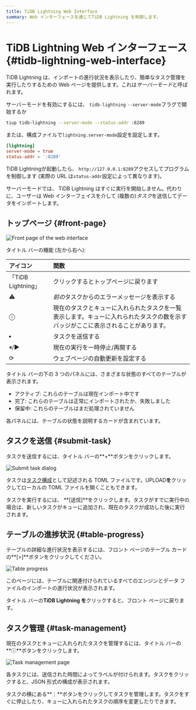```yaml
---
title: TiDB Lightning Web Interface
summary: Web インターフェースを通じてTiDB Lightning を制御します。
---
```


# TiDB Lightning Web インターフェース {#tidb-lightning-web-interface}

TiDB Lightning は、インポートの進行状況を表示したり、簡単なタスク管理を実行したりするための Web ページを提供します。これは*サーバーモード*と呼ばれます。

サーバーモードを有効にするには、 `tidb-lightning` `--server-mode`フラグで開始するか

```sh
tiup tidb-lightning --server-mode --status-addr :8289
```

または、構成ファイルで`lightning.server-mode`設定を設定します。

```toml
[lightning]
server-mode = true
status-addr = ':8289'
```

TiDB Lightningが起動したら、 `http://127.0.0.1:8289`アクセスしてプログラムを制御します (実際の URL は`status-addr`設定によって異なります)。

サーバーモードでは、 TiDB Lightning はすぐに実行を開始しません。代わりに、ユーザーは Web インターフェイスを介して (複数の)*タスク*を送信してデータをインポートします。

## トップページ {#front-page}

![Front page of the web interface](https://docs-download.pingcap.com/media/images/docs/lightning-web-frontpage.png)

タイトル バーの機能 (左から右へ):

| アイコン             | 関数                                                                |
| :--------------- | :---------------------------------------------------------------- |
| 「TiDB Lightning」 | クリックするとトップページに戻ります                                                |
| ⚠                | *前の*タスクからのエラーメッセージを表示する                                           |
| ⓘ                | 現在のタスクとキューに入れられたタスクを一覧表示します。キューに入れられたタスクの数を示すバッジがここに表示されることがあります。 |
| <li></li>        | タスクを送信する                                                          |
| ⏸/▶              | 現在の実行を一時停止/再開する                                                   |
| ⟳                | ウェブページの自動更新を設定する                                                  |

タイトル バーの下の 3 つのパネルには、さまざまな状態のすべてのテーブルが表示されます。

-   アクティブ: これらのテーブルは現在インポート中です
-   完了: これらのテーブルは正常にインポートされたか、失敗しました
-   保留中: これらのテーブルはまだ処理されていません

各パネルには、テーブルの状態を説明するカードが含まれています。

## タスクを送信 {#submit-task}

タスクを送信するには、タイトル バーの**+**ボタンをクリックします。

![Submit task dialog](https://docs-download.pingcap.com/media/images/docs/lightning-web-submit.png)

タスクは[タスク構成](/tidb-lightning/tidb-lightning-configuration.md#tidb-lightning-task)として記述される TOML ファイルです。UPLOAD**を**クリックしてローカルの TOML ファイルを開くこともできます。

タスクを実行するには、 **[送信]**をクリックします。タスクがすでに実行中の場合は、新しいタスクがキューに追加され、現在のタスクが成功した後に実行されます。

## テーブルの進捗状況 {#table-progress}

テーブルの詳細な進行状況を表示するには、フロント ページのテーブル カードの**[&gt;]**ボタンをクリックしてください。

![Table progress](https://docs-download.pingcap.com/media/images/docs/lightning-web-table.png)

このページには、テーブルに関連付けられているすべてのエンジンとデータ ファイルのインポートの進行状況が表示されます。

タイトル バーの**TiDB Lightning を**クリックすると、フロント ページに戻ります。

## タスク管理 {#task-management}

現在のタスクとキューに入れられたタスクを管理するには、タイトル バーの**ⓘ**ボタンをクリックします。

![Task management page](https://docs-download.pingcap.com/media/images/docs/lightning-web-queue.png)

各タスクには、送信された時間によってラベルが付けられます。タスクをクリックすると、JSON 形式の構成が表示されます。

タスクの横にある**⋮**ボタンをクリックしてタスクを管理します。タスクをすぐに停止したり、キューに入れられたタスクの順序を変更したりできます。
